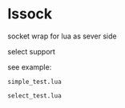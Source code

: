 # lssock

socket wrap for lua as sever side

select support

see example:

	simple_test.lua

	select_test.lua
